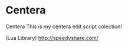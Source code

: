 Centera
=======

Centera
This is my centera edit script colection!

(Lua Library)
http://speedyshare.com/
